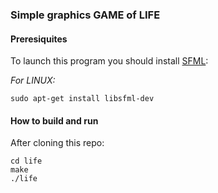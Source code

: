 ### Simple graphics GAME of LIFE

#### Preresiquites

To launch this program you should install [SFML](https://www.sfml-dev.org/):

_For LINUX:_

```console
sudo apt-get install libsfml-dev
``` 

#### How to build and run

After cloning this repo:

```console
cd life
make
./life
